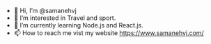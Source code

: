 - 👋 Hi, I’m @samanehvj
- 👀 I’m interested in Travel and sport.
- 🌱 I’m currently learning Node.js and React.js.
- 📫 How to reach me vist my website https://www.samanehvj.com/

<!---
samanehvj/samanehvj is a ✨ special ✨ repository because its `README.md` (this file) appears on your GitHub profile.
You can click the Preview link to take a look at your changes.
--->
